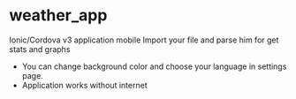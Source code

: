 # weather_app

Ionic/Cordova v3 application mobile
Import your file and parse him for get stats and graphs

- You can change background color and choose your language in settings page.
- Application works without internet
